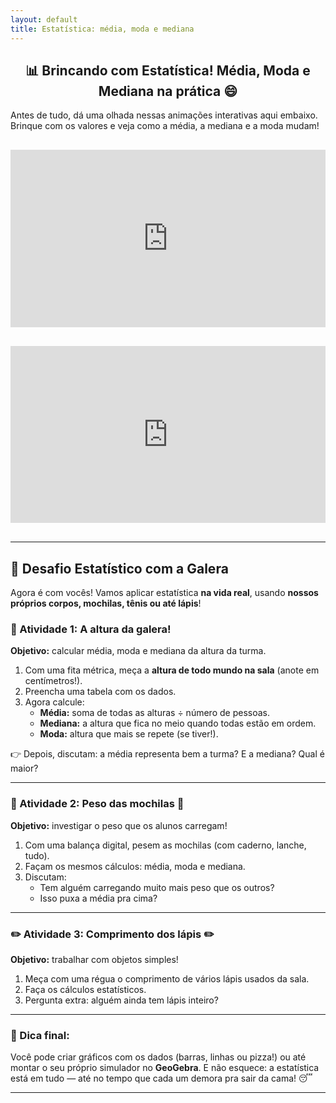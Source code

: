 ```yaml
---
layout: default
title: Estatística: média, moda e mediana
---
```


<h2 style="text-align: center;">📊 Brincando com Estatística! Média, Moda e Mediana na prática 😄</h2>

<p>Antes de tudo, dá uma olhada nessas animações interativas aqui embaixo. Brinque com os valores e veja como a média, a mediana e a moda mudam!</p>

<div style="position: relative; padding-top: 56.25%; height: 0; overflow: hidden; margin: 30px 0;">
  <iframe 
    src="https://www.geogebra.org/material/iframe/id/gr9Ez8Bq/width/800/height/450"
    title="Média Aritmética Simples"
    style="position: absolute; top: 0; left: 0; width: 100%; height: 100%; border: 0;"
    allowfullscreen
    scrolling="no">
  </iframe>
</div>

<div style="position: relative; padding-top: 56.25%; height: 0; overflow: hidden; margin: 30px 0;">
  <iframe 
    src="https://www.geogebra.org/material/iframe/id/ypbmucnv/width/800/height/450"
    title="Média, mediana e moda"
    style="position: absolute; top: 0; left: 0; width: 100%; height: 100%; border: 0;"
    allowfullscreen
    scrolling="no">
  </iframe>
</div>


---

## 🎯 Desafio Estatístico com a Galera

Agora é com vocês! Vamos aplicar estatística **na vida real**, usando **nossos próprios corpos, mochilas, tênis ou até lápis**!

### 📏 Atividade 1: A altura da galera!

**Objetivo:** calcular média, moda e mediana da altura da turma.

1. Com uma fita métrica, meça a **altura de todo mundo na sala** (anote em centímetros!).
2. Preencha uma tabela com os dados.
3. Agora calcule:
   - **Média:** soma de todas as alturas ÷ número de pessoas.
   - **Mediana:** a altura que fica no meio quando todas estão em ordem.
   - **Moda:** altura que mais se repete (se tiver!).

👉 Depois, discutam: a média representa bem a turma? E a mediana? Qual é maior?

---

### 🎒 Atividade 2: Peso das mochilas 🎒

**Objetivo:** investigar o peso que os alunos carregam!

1. Com uma balança digital, pesem as mochilas (com caderno, lanche, tudo).
2. Façam os mesmos cálculos: média, moda e mediana.
3. Discutam:
   - Tem alguém carregando muito mais peso que os outros?
   - Isso puxa a média pra cima?

---

### ✏️ Atividade 3: Comprimento dos lápis ✏️

**Objetivo:** trabalhar com objetos simples!

1. Meça com uma régua o comprimento de vários lápis usados da sala.
2. Faça os cálculos estatísticos.
3. Pergunta extra: alguém ainda tem lápis inteiro?

---

### 📢 Dica final:

Você pode criar gráficos com os dados (barras, linhas ou pizza!) ou até montar o seu próprio simulador no **GeoGebra**. E não esquece: a estatística está em tudo — até no tempo que cada um demora pra sair da cama! 😴

---
